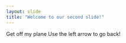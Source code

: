```yaml
---
layout: slide
title: "Welcome to our second slide!"
---
```

Get off my plane
Use the left arrow to go back!
